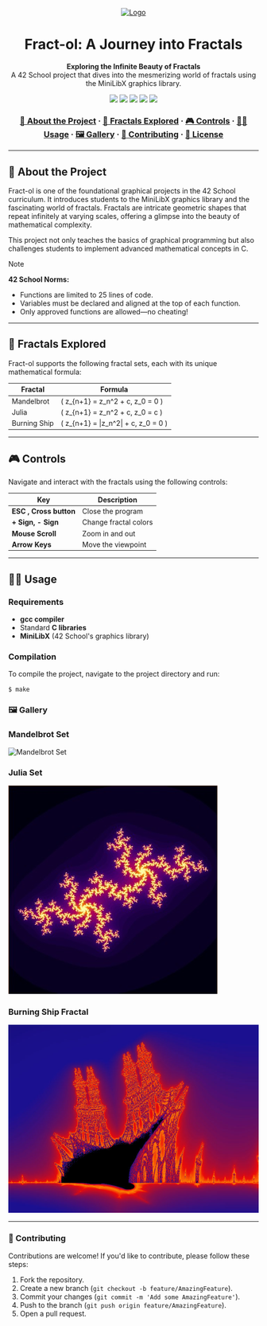 <a name="readme-top"></a>
<div align="center">
  <!-- Logo -->
<a href="https://github.com/user-attachments/assets/59b71abd-0e4e-4999-9719-fd8c1959468c">
    <img src="https://github.com/user-attachments/assets/59b71abd-0e4e-4999-9719-fd8c1959468c" alt="Logo">
</a>

  <!-- Project Name -->
  <h1>Fract-ol: A Journey into Fractals</h1>

  <!-- Short Description -->
  <p align="center">
    <b>Exploring the Infinite Beauty of Fractals</b><br>
    A 42 School project that dives into the mesmerizing world of fractals using the MiniLibX graphics library.
  </p>

  <!-- Badges -->
<p>
  <img src="https://img.shields.io/badge/score-125%20%2F%20100-brightgreen?style=for-the-badge" />
  <img src="https://img.shields.io/github/repo-size/zackxr/fract-ol?style=for-the-badge&logo=github" />
  <img src="https://img.shields.io/github/languages/count/zackxr/fract-ol?style=for-the-badge" />
  <img src="https://img.shields.io/github/languages/top/zackxr/fract-ol?style=for-the-badge" />
  <img src="https://img.shields.io/github/last-commit/zackxr/fract-ol?style=for-the-badge" />
</p>

  <h3>
    <a href="#-about-the-project">📜 About the Project</a>
    <span> · </span>
    <a href="#-fractals-explored">🌌 Fractals Explored</a>
    <span> · </span>
    <a href="#-controls">🎮 Controls</a>
    <span> · </span>
    <a href="#-usage">👨‍💻 Usage</a>
    <span> · </span>
    <a href="#-gallery">🖼️ Gallery</a>
    <span> · </span>
    <a href="#-contributing">🤝 Contributing</a>
    <span> · </span>
    <a href="#-license">📜 License</a>
  </h3>
</div>

---

## 📜 About the Project

Fract-ol is one of the foundational graphical projects in the 42 School curriculum. It introduces students to the MiniLibX graphics library and the fascinating world of fractals. Fractals are intricate geometric shapes that repeat infinitely at varying scales, offering a glimpse into the beauty of mathematical complexity.

This project not only teaches the basics of graphical programming but also challenges students to implement advanced mathematical concepts in C.

> [!NOTE]  
> **42 School Norms:**
> - Functions are limited to 25 lines of code.
> - Variables must be declared and aligned at the top of each function.
> - Only approved functions are allowed—no cheating!

---

## 🌌 Fractals Explored

Fract-ol supports the following fractal sets, each with its unique mathematical formula:

| Fractal         | Formula                                                                                           |
|-----------------|---------------------------------------------------------------------------------------------------|
| Mandelbrot      | \( z_{n+1} = z_n^2 + c, z_0 = 0 \)                                                                |
| Julia           | \( z_{n+1} = z_n^2 + c, z_0 = c \)                                                                |
| Burning Ship    | \( z_{n+1} = \|z_n^2\| + c, z_0 = 0 \)                                                            |
-----------------------------------------------------------------------------------------------------------------------

## 🎮 Controls

Navigate and interact with the fractals using the following controls:

| Key                     | Description                      |
|-------------------------|----------------------------------|
| **ESC , Cross button**  | Close the program                |
| **+ Sign, - Sign**      | Change fractal colors            |
| **Mouse Scroll**        | Zoom in and out                  |
| **Arrow Keys**          | Move the viewpoint               |

---

## 👨‍💻 Usage

### Requirements
- **gcc compiler**
- Standard **C libraries**
- **MiniLibX** (42 School's graphics library)

### Compilation
To compile the project, navigate to the project directory and run:
```shell
$ make
```
### 🖼️ Gallery

### Mandelbrot Set
![Mandelbrot Set](https://github.com/user-attachments/assets/59b71abd-0e4e-4999-9719-fd8c1959468c)

### Julia Set
![Julia Set](https://github.com/zackxr/fract-ol/blob/master/README_files/julia_fractal.jpg)

### Burning Ship Fractal
![Burning Ship Fractal](https://github.com/zackxr/fract-ol/blob/master/README_files/burning_ship_1.jpg)

---

### 🤝 Contributing

Contributions are welcome! If you'd like to contribute, please follow these steps:
1. Fork the repository.
2. Create a new branch (`git checkout -b feature/AmazingFeature`).
3. Commit your changes (`git commit -m 'Add some AmazingFeature'`).
4. Push to the branch (`git push origin feature/AmazingFeature`).
5. Open a pull request.
